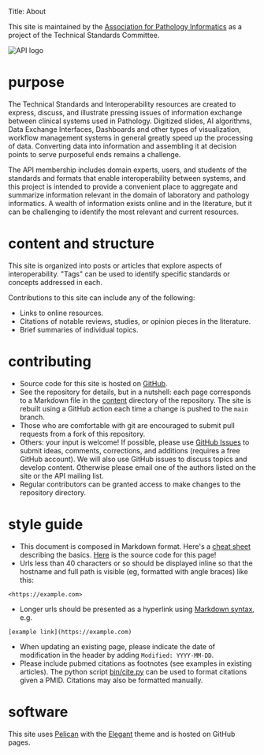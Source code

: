 Title: About

This site is maintained by the [Association for Pathology
Informatics](https://pathologyinformatics.org) as a project of the
Technical Standards Committee.

![API logo]({filename}/images/API-250px-300dpi.jpg)

# purpose

The Technical Standards and Interoperability resources are created to express, discuss, and illustrate pressing issues of information exchange between clinical systems used in Pathology.
Digitized slides, AI algorithms, Data Exchange Interfaces, Dashboards and other types of visualization, workflow management systems in general greatly speed up the processing of data.
Converting data into information and assembling it at decision points to serve purposeful ends remains a challenge.

The API membership includes domain experts, users, and students of the standards and formats that enable interoperability between systems, and this project is intended to provide a convenient place to aggregate and summarize information relevant in the domain of laboratory and pathology informatics. A wealth of information exists online and in the literature, but it can be challenging to identify the most relevant and current resources.

# content and structure

This site is organized into posts or articles that explore aspects of interoperability. "Tags" can be used to identify specific standards or concepts addressed in each.

Contributions to this site can include any of the following:

- Links to online resources.
- Citations of notable reviews, studies, or opinion pieces in the literature.
- Brief summaries of individual topics.

# contributing

- Source code for this site is hosted on [GitHub](https://github.com/assoc-path-informatics/interop/tree/main/content).
- See the repository for details, but in a nutshell: each page corresponds to a Markdown file in the [content](https://github.com/assoc-path-informatics/interop/tree/main/content) directory of the repository. The site is rebuilt using a GitHub action each time a change is pushed to the ``main`` branch.
- Those who are comfortable with git are encouraged to submit pull requests from a fork of this repository.
- Others: your input is welcome! If possible, please use [GitHub Issues](https://github.com/assoc-path-informatics/interop/issues) to submit ideas, comments, corrections, and additions (requires a free GitHub account). We will also use GitHub issues to discuss topics and develop content. Otherwise please email one of the authors listed on the site or the API mailing list.
- Regular contributors can be granted access to make changes to the repository directory.

# style guide

- This document is composed in Markdown format. Here's a [cheat sheet](https://www.markdownguide.org/cheat-sheet/) describing the basics. [Here](https://raw.githubusercontent.com/assoc-path-informatics/interop/main/content/pages/about.md) is the source code for this page!
- Urls less than 40 characters or so should be displayed inline so that the hostname and full path is visible (eg, formatted with angle braces) like this:
```
<https://example.com>
```
- Longer urls should be presented as a hyperlink using [Markdown syntax](https://github.github.com/gfm/#links), e.g.
```
[example link](https://example.com)
```
- When updating an existing page, please indicate the date of modification in the header by adding ``Modified: YYYY-MM-DD``.
- Please include pubmed citations as footnotes (see examples in existing articles). The python script [bin/cite.py](https://github.com/assoc-path-informatics/interop/blob/main/bin/cite.py) can be used to format citations given a PMID. Citations may also be formatted manually.

# software

This site uses [Pelican](https://blog.getpelican.com) with the
[Elegant](https://github.com/Pelican-Elegant/elegant) theme and is
hosted on GitHub pages.
